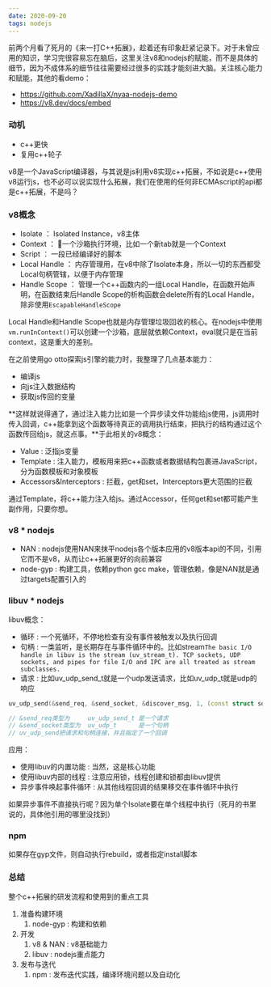 ```yaml
---
date: 2020-09-20
tags: nodejs
---
```


前两个月看了死月的《来一打C++拓展》，趁着还有印象赶紧记录下。对于未曾应用的知识，学习完很容易忘在脑后，这里关注v8和nodejs的赋能，而不是具体的细节，因为不成体系的细节往往需要经过很多的实践才能刻进大脑。关注核心能力和赋能，其他的看demo：

- https://github.com/XadillaX/nyaa-nodejs-demo
- https://v8.dev/docs/embed

### 动机

- c++更快
- 复用c++轮子

v8是一个JavaScript编译器，与其说是js利用v8实现c++拓展，不如说是c++使用v8运行js，也不必可以说实现什么拓展，我们在使用的任何非ECMAscript的api都是c++拓展，不是吗？

### v8概念

- Isolate      ： Isolated Instance，v8主体
- Context      ： 一个沙箱执行环境，比如一个新tab就是一个Context
- Script       ： 一段已经编译好的脚本
- Local Handle ： 内存管理用，在v8中除了Isolate本身，所以一切的东西都受Local句柄管辖，以便于内存管理
- Handle Scope ： 管理一个c++函数内的一组Local Handle，在函数开始声明，在函数结束后Handle Scope的析构函数会delete所有的Local Handle，除非使用`EscapableHandleScope`

Local Handle和Handle Scope也就是内存管理垃圾回收的核心。在nodejs中使用`vm.runInContext()`可以创建一个沙箱，底层就依赖Context，eval就只是在当前context，这是重大的差别。

在之前使用go otto探索js引擎的能力时，我整理了几点基本能力：

- 编译js
- 向js注入数据结构
- 获取js传回的变量

**这样就说得通了，通过注入能力比如是一个异步读文件功能给js使用，js调用时传入回调，c++能拿到这个函数等待真正的调用执行结束，把执行的结构通过这个函数传回给js，就这点事。**于此相关的v8概念：

- Value                   : 泛指js变量
- Template                : 注入能力，模板用来把c++函数或者数据结构包裹进JavaScript，分为函数模板和对象模板
- Accessors&Interceptors  : 拦截，get和set，Interceptors更大范围的拦截

通过Template，将c++能力注入给js。通过Accessor，任何get和set都可能产生副作用，只要你想。

### v8 * nodejs

- NAN       : nodejs使用NAN来抹平nodejs各个版本应用的v8版本api的不同，引用它而不是v8，从而让c++拓展更好的向前兼容
- node-gyp  : 构建工具，依赖python gcc make，管理依赖，像是NAN就是通过targets配置引入的

### libuv * nodejs

libuv概念：
- 循环    : 一个死循环，不停地检查有没有事件被触发以及执行回调
- 句柄    : 一类监听，是长期存在与事件循环中的。比如stream`The basic I/O handle in libuv is the stream (uv_stream_t). TCP sockets, UDP sockets, and pipes for file I/O and IPC are all treated as stream subclasses.`
- 请求    : 比如uv_udp_send_t就是一个udp发送请求，比如uv_udp_t就是udp的响应

```c++
uv_udp_send(&send_req, &send_socket, &discover_msg, 1, (const struct sockaddr *)&send_addr, on_send);

// &send_req类型为     uv_udp_send_t 是一个请求
// &send_socket类型为  uv_udp_t      是一个句柄
// uv_udp_send把请求和句柄连接，并且指定了一个回调
```


应用：
- 使用libuv的内置功能   : 当然，这是核心功能
- 使用libuv内部的线程   : 注意应用锁，线程创建和锁都由libuv提供
- 异步事件唤起事件循环   : 从其他线程回调的结果移交在事件循环中执行

如果异步事件不直接执行呢？因为单个Isolate要在单个线程中执行（死月的书里说的，具体他引用的哪里没找到）

### npm

如果存在gyp文件，则自动执行rebuild，或者指定install脚本

### 总结

整个c++拓展的研发流程和使用到的重点工具

1. 准备构建环境
    1. node-gyp : 构建和依赖
2. 开发
    1. v8 & NAN : v8基础能力
    2. libuv    : nodejs重点能力
3. 发布与迭代
    1. npm      : 发布迭代实践，编译环境问题以及自动化